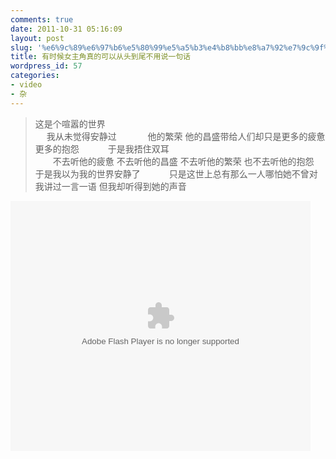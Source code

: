 ```yaml
---
comments: true
date: 2011-10-31 05:16:09
layout: post
slug: '%e6%9c%89%e6%97%b6%e5%80%99%e5%a5%b3%e4%b8%bb%e8%a7%92%e7%9c%9f%e7%9a%84%e5%8f%af%e4%bb%a5%e4%bb%8e%e5%a4%b4%e5%88%b0%e5%b0%be%e4%b8%8d%e7%94%a8%e8%af%b4%e4%b8%80%e5%8f%a5%e8%af%9d'
title: 有时候女主角真的可以从头到尾不用说一句话
wordpress_id: 57
categories:
- video
- 杂
---
```



>    这是个喧嚣的世界  
>　  我从未觉得安静过  　
>　　他的繁荣 他的昌盛带给人们却只是更多的疲惫 更多的抱怨　 
>　　于是我捂住双耳　  
>　　不去听他的疲惫 不去听他的昌盛 不去听他的繁荣 也不去听他的抱怨　 
>　　于是我以为我的世界安静了　 
>　　只是这世上总有那么一人哪怕她不曾对我讲过一言一语 但我却听得到她的声音   　

<embed src="http://player.youku.com/player.php/sid/XMjc4ODc1MDA4/v.swf" allowFullScreen="true" quality="high" width="480" height="400" align="middle" allowScriptAccess="always" type="application/x-shockwave-flash"></embed>



